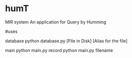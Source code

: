 # humT
MIR system
An application for Query by Humming

#uses

database
python database.py [File in Disk] [Alias for the file]

main
python main.py record 
python main.py filename


